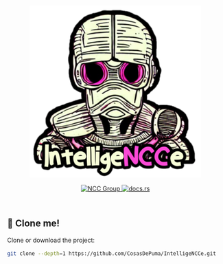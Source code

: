 
<div align="center">
  <img src=".github/readme/artwork/logo_with_title.png" alt="IntelligeNCCe" width="400">
  <br/>
</div>

<p align="center">
    <a href="https://www.nccgroup.com/">
        <img src="https://img.shields.io/badge/Develop%20by-NCC%20Group-293277?style=for-the-badge" alt="NCC Group" />
    </a>
    <a href="https://docs.rs/intelligencce/latest/">
        <img alt="docs.rs" src="https://img.shields.io/docsrs/intelligencce/latest?style=for-the-badge">
    </a>
</p>
<br>

## 📼 Clone me!

Clone or download the project:

```sh
git clone --depth=1 https://github.com/CosasDePuma/IntelligeNCCe.git
```
